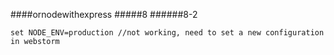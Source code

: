 ####ornodewithexpress
#####8
######8-2
```
set NODE_ENV=production //not working, need to set a new configuration in webstorm
```
